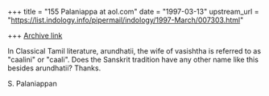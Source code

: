 +++
title = "155 Palaniappa at aol.com"
date = "1997-03-13"
upstream_url = "https://list.indology.info/pipermail/indology/1997-March/007303.html"

+++
[Archive link](https://list.indology.info/pipermail/indology/1997-March/007303.html)

In Classical Tamil literature, arundhatii, the wife of vasishtha is referred
to as "caalini" or "caali". Does the Sanskrit tradition have any other name
like this besides arundhatii? Thanks.

S. Palaniappan




